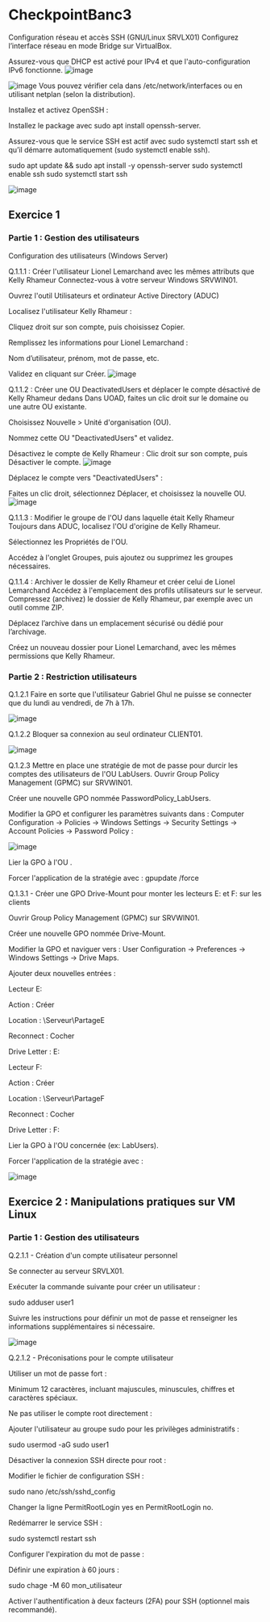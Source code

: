 # CheckpointBanc3
Configuration réseau et accès SSH (GNU/Linux SRVLX01)
Configurez l’interface réseau en mode Bridge sur VirtualBox.

Assurez-vous que DHCP est activé pour IPv4 et que l'auto-configuration IPv6 fonctionne.
![image](https://github.com/user-attachments/assets/b04878e0-c6ca-440f-ac8f-51b1d9bb306f)

![image](https://github.com/user-attachments/assets/7df4a76c-19d7-4065-abd0-71188f7afd81)
Vous pouvez vérifier cela dans /etc/network/interfaces ou en utilisant netplan (selon la distribution).

Installez et activez OpenSSH :

Installez le package avec sudo apt install openssh-server.

Assurez-vous que le service SSH est actif avec sudo systemctl start ssh et qu’il démarre automatiquement (sudo systemctl enable ssh).

sudo apt update && sudo apt install -y openssh-server
sudo systemctl enable ssh
sudo systemctl start ssh


![image](https://github.com/user-attachments/assets/1e00f2d0-6dec-4ac3-84f8-47b76f555de4)


## Exercice 1

### Partie 1 : Gestion des utilisateurs
Configuration des utilisateurs (Windows Server)

Q.1.1.1 : Créer l'utilisateur Lionel Lemarchand avec les mêmes attributs que Kelly Rhameur
Connectez-vous à votre serveur Windows SRVWIN01.

Ouvrez l'outil Utilisateurs et ordinateur Active Directory (ADUC)

Localisez l'utilisateur Kelly Rhameur :

Cliquez droit sur son compte, puis choisissez Copier.

Remplissez les informations pour Lionel Lemarchand :

Nom d’utilisateur, prénom, mot de passe, etc.

Validez en cliquant sur Créer.
![image](https://github.com/user-attachments/assets/f3440880-44cc-45e1-b7f0-27318f457e21)


Q.1.1.2 : Créer une OU DeactivatedUsers et déplacer le compte désactivé de Kelly Rhameur dedans
Dans UOAD, faites un clic droit sur le domaine ou une autre OU existante.

Choisissez Nouvelle > Unité d'organisation (OU).

Nommez cette OU "DeactivatedUsers" et validez.

Désactivez le compte de Kelly Rhameur :
Clic droit sur son compte, puis Désactiver le compte.
![image](https://github.com/user-attachments/assets/2f69eddd-b76b-454f-893e-5b2ec446fe18)

Déplacez le compte vers "DeactivatedUsers" :

Faites un clic droit, sélectionnez Déplacer, et choisissez la nouvelle OU.
![image](https://github.com/user-attachments/assets/7b9e1c27-31c9-4ad0-8c03-eb741a2a42d2)


Q.1.1.3 : Modifier le groupe de l'OU dans laquelle était Kelly Rhameur
Toujours dans ADUC, localisez l'OU d'origine de Kelly Rhameur.

Sélectionnez les Propriétés de l'OU.

Accédez à l'onglet Groupes, puis ajoutez ou supprimez les groupes nécessaires.

Q.1.1.4 : Archiver le dossier de Kelly Rhameur et créer celui de Lionel Lemarchand
Accédez à l'emplacement des profils utilisateurs sur le serveur.
Compressez (archivez) le dossier de Kelly Rhameur, par exemple avec un outil comme ZIP.

Déplacez l’archive dans un emplacement sécurisé ou dédié pour l’archivage.

Créez un nouveau dossier pour Lionel Lemarchand, avec les mêmes permissions que Kelly Rhameur.

### Partie 2 : Restriction utilisateurs
Q.1.2.1 Faire en sorte que l'utilisateur Gabriel Ghul ne puisse se connecter que du lundi au vendredi, de 7h à 17h.

![image](https://github.com/user-attachments/assets/1dd3286d-3d0d-47f2-9331-5fb5b2e8b443)

Q.1.2.2 Bloquer sa connexion au seul ordinateur CLIENT01.

![image](https://github.com/user-attachments/assets/34875723-6a93-4571-8f69-6aa3f790a89b)

Q.1.2.3 Mettre en place une stratégie de mot de passe pour durcir les comptes des utilisateurs de l'OU LabUsers.
Ouvrir Group Policy Management (GPMC) sur SRVWIN01.

Créer une nouvelle GPO nommée PasswordPolicy_LabUsers.

Modifier la GPO et configurer les paramètres suivants dans :
Computer Configuration → Policies → Windows Settings → Security Settings → Account Policies → Password Policy :

![image](https://github.com/user-attachments/assets/bffb95b0-e258-4e2e-8dc4-5a4c438e6656)

Lier la GPO à l'OU .

Forcer l'application de la stratégie avec :
gpupdate /force

Q.1.3.1 - Créer une GPO Drive-Mount pour monter les lecteurs E: et F: sur les clients

Ouvrir Group Policy Management (GPMC) sur SRVWIN01.

Créer une nouvelle GPO nommée Drive-Mount.

Modifier la GPO et naviguer vers :
User Configuration → Preferences → Windows Settings → Drive Maps.

Ajouter deux nouvelles entrées :

Lecteur E:

Action : Créer

Location : \\Serveur\PartageE

Reconnect : Cocher

Drive Letter : E:

Lecteur F:

Action : Créer

Location : \\Serveur\PartageF

Reconnect : Cocher

Drive Letter : F:

Lier la GPO à l'OU concernée (ex: LabUsers).

Forcer l'application de la stratégie avec :

![image](https://github.com/user-attachments/assets/2469babe-4791-42e0-9a7f-6f81be5329c8)

## Exercice 2 : Manipulations pratiques sur VM Linux

### Partie 1 : Gestion des utilisateurs

Q.2.1.1 - Création d'un compte utilisateur personnel

Se connecter au serveur SRVLX01.

Exécuter la commande suivante pour créer un utilisateur :

sudo adduser user1

Suivre les instructions pour définir un mot de passe et renseigner les informations supplémentaires si nécessaire.

![image](https://github.com/user-attachments/assets/96296fe7-8663-4788-8eed-12953c44cfd4)

Q.2.1.2 - Préconisations pour le compte utilisateur

Utiliser un mot de passe fort :

Minimum 12 caractères, incluant majuscules, minuscules, chiffres et caractères spéciaux.

Ne pas utiliser le compte root directement :

Ajouter l'utilisateur au groupe sudo pour les privilèges administratifs :

sudo usermod -aG sudo user1

Désactiver la connexion SSH directe pour root :

Modifier le fichier de configuration SSH :

sudo nano /etc/ssh/sshd_config

Changer la ligne PermitRootLogin yes en PermitRootLogin no.

Redémarrer le service SSH :

sudo systemctl restart ssh

Configurer l'expiration du mot de passe :

Définir une expiration à 60 jours :

sudo chage -M 60 mon_utilisateur

Activer l'authentification à deux facteurs (2FA) pour SSH (optionnel mais recommandé).
